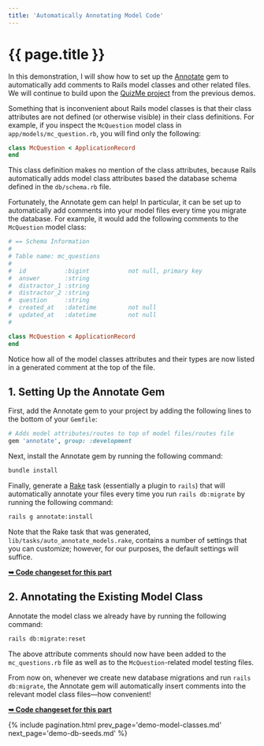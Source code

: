 ```yaml
---
title: 'Automatically Annotating Model Code'
---
```


# {{ page.title }}

In this demonstration, I will show how to set up the [Annotate](https://github.com/ctran/annotate_models) gem to automatically add comments to Rails model classes and other related files. We will continue to build upon the [QuizMe project](https://github.com/human-se/quiz-me-2020) from the previous demos.

Something that is inconvenient about Rails model classes is that their class attributes are not defined (or otherwise visible) in their class definitions. For example, if you inspect the `McQuestion` model class in `app/models/mc_question.rb`, you will find only the following:

```ruby
class McQuestion < ApplicationRecord
end
```

This class definition makes no mention of the class attributes, because Rails automatically adds model class attributes based the database schema defined in the `db/schema.rb` file.

Fortunately, the Annotate gem can help! In particular, it can be set up to automatically add comments into your model files every time you migrate the database. For example, it would add the following comments to the `McQuestion` model class:

```ruby
# == Schema Information
#
# Table name: mc_questions
#
#  id           :bigint           not null, primary key
#  answer       :string
#  distractor_1 :string
#  distractor_2 :string
#  question     :string
#  created_at   :datetime         not null
#  updated_at   :datetime         not null
#

class McQuestion < ApplicationRecord
end
```

Notice how all of the model classes attributes and their types are now listed in a generated comment at the top of the file.

## 1. Setting Up the Annotate Gem

First, add the Annotate gem to your project by adding the following lines to the bottom of your `Gemfile`:

```ruby
# Adds model attributes/routes to top of model files/routes file
gem 'annotate', group: :development
```

Next, install the Annotate gem by running the following command:

```bash
bundle install
```

Finally, generate a [Rake](https://en.wikipedia.org/wiki/Rake_(software)) task (essentially a plugin to `rails`) that will automatically annotate your files every time you run `rails db:migrate` by running the following command:

```bash
rails g annotate:install
```

Note that the Rake task that was generated, `lib/tasks/auto_annotate_models.rake`, contains a number of settings that you can customize; however, for our purposes, the default settings will suffice.

**[➥ Code changeset for this part](https://github.com/human-se/quiz-me-2020/commit/114d2c22216769f649596e53b30ec4090567ef0d)**

## 2. Annotating the Existing Model Class

Annotate the model class we already have by running the following command:

```bash
rails db:migrate:reset
```

The above attribute comments should now have been added to the `mc_questions.rb` file as well as to the `McQuestion`-related model testing files.

From now on, whenever we create new database migrations and run `rails db:migrate`, the Annotate gem will automatically insert comments into the relevant model class files—how convenient!

**[➥ Code changeset for this part](https://github.com/human-se/quiz-me-2020/commit/90b224f4d6edfacb0bf6202d2e9e13cb1213e5c2)**

{% include pagination.html prev_page='demo-model-classes.md' next_page='demo-db-seeds.md' %}
